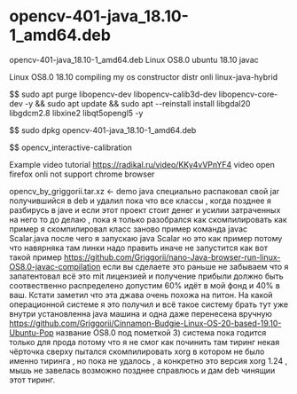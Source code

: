 # opencv-401-java_18.10-1_amd64.deb
opencv-401-java_18.10-1_amd64.deb Linux OS8.0 ubuntu 18.10 javac

Linux OS8.0 18.10 compiling my os constructor distr onli linux-java-hybrid

$$ sudo apt purge libopencv-dev libopencv-calib3d-dev libopencv-core-dev -y && sudo apt update && sudo apt --reinstall install libgdal20 libgdcm2.8 libxine2 libqt5opengl5 -y

$$ sudo dpkg opencv-401-java_18.10-1_amd64.deb

$$ opencv_interactive-calibration

Example video tutorial https://radikal.ru/video/KKy4vVPnYF4 video open firefox onli not support chrome browser

opencv_by_griggorii.tar.xz <- demo java специально распаковал свой jar получившийся в deb и удалил пока что все классы , когда 
позднее я разбирусь в jave и если этот проект стоит денег и усилии затраченных на него то до делаю , пока я только разобрался как скомпилировать как пример я скомпилировал класс заново пример команда javac Scalar.java после чего я запускаю java Scalar но это как пример потому что навярняка там линки надо править иначе не запустится как вот такой пример https://github.com/Griggorii/nano-Java-browser-run-linux-OS8.0-javac-compilation если вы сделаете это раньше не забываем что я запатентовал всё это mit лицензией и получение прибыли должно быть соотвественно распределено допустим 60% идёт в мой фонд и 40% в ваш. Кстати заметил что эта джава очень похожа на питон. На какой операционной системе я это получил и всё такое систему брать тут уже внутри установленна java машина и одна даже перенесена вручную https://github.com/Griggorii/Cinnamon-Budgie-Linux-OS-20-based-19.10-Ubuntu-Pop название OS8.0 под пометкой 3) система пока годится только для прода потому что я не смог как починить там тиринг некая чёрточка сверху пытался скомпилировать xorg в котором не было именно тиринга , но пока не удалось , а конкретно это версия xorg 1.24 , мышь не завелась возможно позднее справлюсь и дам deb чинящии этот тиринг.


